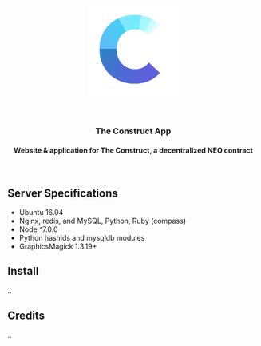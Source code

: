 <p align="center" style="font-size:60px; line-height:10px">
  <img
    src="https://github.com/nickazg/TheConstruct/blob/master/resources/images/construct_logo_blue.png"
    width="180px;">
  <h3 align="center">The Construct App</h3>
  <h4 align="center">Website &amp; application for The Construct, a decentralized NEO contract</h4>
</p>

&nbsp;

## Server Specifications
- Ubuntu 16.04
- Nginx, redis, and MySQL, Python, Ruby (compass)
- Node ^7.0.0
- Python hashids and mysqldb modules
- GraphicsMagick 1.3.19+

## Install
..

## Credits
..
